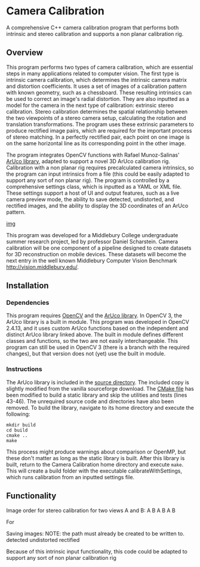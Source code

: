 

# Camera Calibration
A comprehensive C++ camera calibration program that performs both intrinsic and stereo
calibration and supports a non planar calibration rig.

## Overview
This program performs two types of camera calibration, which are essential steps in many
applications related to computer vision. The first type is intrinsic camera calibration,
which determines the intrinsic camera matrix and distortion coefficients. It uses a set of images
of a calibration pattern with known geometry, such as a chessboard. These resulting intrinsics
can be used to correct an image's radial distortion. They are also inputted as a model for the camera
in the next type of calibration: extrinsic stereo calibration. Stereo calibration determines
the spatial relationship between the two viewpoints of a stereo camera setup, calculating the
rotation and translation transformations. The program uses these extrinsic parameters to produce
rectified image pairs, which are required for the important process of stereo matching.
In a perfectly rectified pair, each point on one image is on the same horizontal line as its
corresponding point in the other image.

The program integrates OpenCV functions with Rafael Munoz-Salinas' [ArUco library](https://sourceforge.net/projects/aruco/), adapted to support a novel 3D ArUco calibration rig.
Calibration with a non planar rig
requires precalculated camera intrinsics, so the program can input intrinsics from a file
(this could be easily adapted to support any sort of non planar rig). The program is controlled
by a comprehensive settings class, which is inputted as a YAML or XML file. These settings support a
host of UI and output features, such as a live camera preview mode, the ability to save detected,
undistorted, and rectified images, and the ability to display the 3D coordinates of an ArUco pattern.

[img](utils/readme/arucobox.png)

This program was developed for a Middlebury College undergraduate summer research project,
led by professor Daniel Scharstein. Camera calibration will be one component of
a pipeline designed to create datasets for 3D reconstruction on mobile devices.
These datasets will become the next entry in the well known Middlebury Computer Vision Benchmark http://vision.middlebury.edu/.

## Installation
### Dependencies
This program requires [OpenCV](http://opencv.org/releases.html) and the
[ArUco library](https://sourceforge.net/projects/aruco/). In OpenCV 3, the ArUco library
is a built in module. This program was developed in OpenCV 2.4.13, and it uses custom ArUco functions
based on the independent and distinct ArUco library linked above. The built in module defines
different classes and functions, so the two are not easily interchangeable.
This program can still be used in OpenCV 3 (there is a branch with the required changes), but that version
does not (yet) use the built in module.

### Instructions
The ArUco library is included in the [source directory](src/aruco-2.0.19). The included copy
is slightly modified from the vanilla sourceforge download. The [CMake file](src/aruco-2.0.19/CMakeLists.txt)
has been modified to build a static library and skip the utilities and tests (lines 43-46). The unrequired
source code and directories have also been removed. To build the library, navigate to its home directory
and execute the following:
```
mkdir build
cd build
cmake ..
make
```
This process might produce warnings about comparison or OpenMP, but these don't matter
as long as the static library is built. After this library is built, return to the Camera Calibration
home directory and execute `make`. This will create a build folder with the executable
calibrateWithSettings, which runs calibration from an inputted settings file.

## Functionality
Image order for stereo calibration for two views A and B: A B A B A B

For

Saving images:
NOTE: the path must already be created to be written to.
  detected
  undistorted
  rectified

  Because of this intrinsic input functionality, this code could be adapted to support any sort of non planar calibration rig

